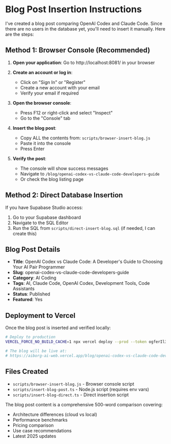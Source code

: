 # Blog Post Insertion Instructions

I've created a blog post comparing OpenAI Codex and Claude Code. Since there are no users in the database yet, you'll need to insert it manually. Here are the steps:

## Method 1: Browser Console (Recommended)

1. **Open your application**: Go to http://localhost:8081/ in your browser

2. **Create an account or log in**:
   - Click on "Sign In" or "Register"
   - Create a new account with your email
   - Verify your email if required

3. **Open the browser console**:
   - Press F12 or right-click and select "Inspect"
   - Go to the "Console" tab

4. **Insert the blog post**:
   - Copy ALL the contents from: `scripts/browser-insert-blog.js`
   - Paste it into the console
   - Press Enter

5. **Verify the post**:
   - The console will show success messages
   - Navigate to `/blog/openai-codex-vs-claude-code-developers-guide`
   - Or check the blog listing page

## Method 2: Direct Database Insertion

If you have Supabase Studio access:

1. Go to your Supabase dashboard
2. Navigate to the SQL Editor
3. Run the SQL from `scripts/direct-insert-blog.sql` (if needed, I can create this)

## Blog Post Details

- **Title**: OpenAI Codex vs Claude Code: A Developer's Guide to Choosing Your AI Pair Programmer
- **Slug**: openai-codex-vs-claude-code-developers-guide
- **Category**: AI Coding
- **Tags**: AI, Claude Code, OpenAI Codex, Development Tools, Code Assistants
- **Status**: Published
- **Featured**: Yes

## Deployment to Vercel

Once the blog post is inserted and verified locally:

```bash
# Deploy to production
VERCEL_FORCE_NO_BUILD_CACHE=1 npx vercel deploy --prod --token ogferIl3xcqkP9yIUXzMezgH

# The blog will be live at:
# https://aiborg-ai-web.vercel.app/blog/openai-codex-vs-claude-code-developers-guide
```

## Files Created

- `scripts/browser-insert-blog.js` - Browser console script
- `scripts/insert-blog-post.ts` - Node.js script (requires env vars)
- `scripts/insert-blog-direct.ts` - Direct insertion script

The blog post content is a comprehensive 500-word comparison covering:
- Architecture differences (cloud vs local)
- Performance benchmarks
- Pricing comparison
- Use case recommendations
- Latest 2025 updates